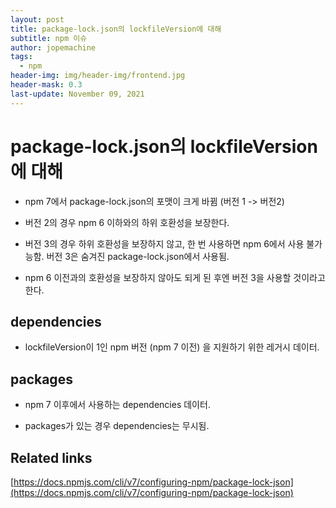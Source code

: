 ```yaml
---
layout: post
title: package-lock.json의 lockfileVersion에 대해
subtitle: npm 이슈
author: jopemachine
tags:
  - npm
header-img: img/header-img/frontend.jpg
header-mask: 0.3
last-update: November 09, 2021
---
```


# package-lock.json의 lockfileVersion에 대해

- npm 7에서 package-lock.json의 포맷이 크게 바뀜 (버전 1 -> 버전2)

- 버전 2의 경우 npm 6 이하와의 하위 호환성을 보장한다.

- 버전 3의 경우 하위 호환성을 보장하지 않고, 한 번 사용하면 npm 6에서 사용 불가능함. 버전 3은 숨겨진 package-lock.json에서 사용됨. 

- npm 6 이전과의 호환성을 보장하지 않아도 되게 된 후엔 버전 3을 사용할 것이라고 한다.

## dependencies

- lockfileVersion이 1인 npm 버전 (npm 7 이전) 을 지원하기 위한 레거시 데이터.

## packages

- npm 7 이후에서 사용하는 dependencies 데이터.

- packages가 있는 경우 dependencies는 무시됨.

## Related links

[https://docs.npmjs.com/cli/v7/configuring-npm/package-lock-json](https://docs.npmjs.com/cli/v7/configuring-npm/package-lock-json)